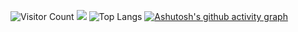 ![Visitor Count](https://profile-counter.glitch.me/Raynhu/count.svg)
![](https://github-readme-stats.vercel.app/api?username=Raynhu&show_icons=true&theme=transparent)
![Top Langs](https://github-readme-stats.vercel.app/api/top-langs/?username=Raynhu&layout=compact&theme=tokyonight)
[![Ashutosh's github activity graph](https://github-readme-activity-graph.vercel.app/graph?username=Raynhu)](https://github.com/ashutosh00710/github-readme-activity-graph)

